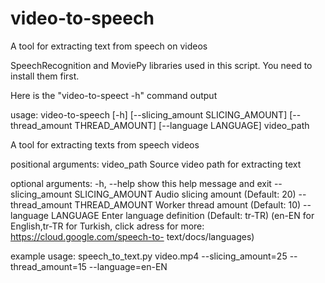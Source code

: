 # video-to-speech
A tool for extracting text from speech on videos 

SpeechRecognition and MoviePy libraries used in this script.
You need to install them first.

Here is the "video-to-speect -h" command output

usage: video-to-speech [-h] [--slicing_amount SLICING_AMOUNT]
                     [--thread_amount THREAD_AMOUNT] [--language LANGUAGE]
                     video_path

A tool for extracting texts from speech videos

positional arguments:
  video_path            Source video path for extracting text

optional arguments:
  -h, --help            show this help message and exit
  --slicing_amount SLICING_AMOUNT
                        Audio slicing amount (Default: 20)
  --thread_amount THREAD_AMOUNT
                        Worker thread amount (Default: 10)
  --language LANGUAGE   Enter language definition (Default: tr-TR) (en-EN for
                        English,tr-TR for Turkish, click adress for more:
                        https://cloud.google.com/speech-to-
                        text/docs/languages)

example usage: speech_to_text.py video.mp4 --slicing_amount=25
--thread_amount=15 --language=en-EN
